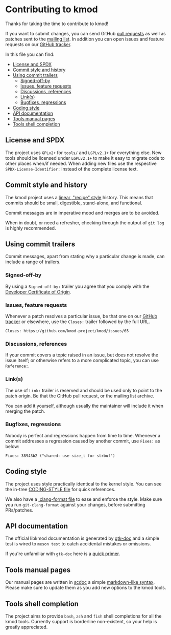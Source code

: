 # Contributing to kmod

Thanks for taking the time to contribute to kmod!

If you want to submit changes, you can send GitHub [pull requests] as well as
patches sent to the [mailing list]. In addition you can open issues and feature
requests on our [GitHub tracker].

In this file you can find:
  * [License and SPDX](#license-and-spdx)
  * [Commit style and history](#commit-style-and-history)
  * [Using commit trailers](#using-commit-trailers)
    + [Signed-off-by](#signed-off-by)
    + [Issues, feature requests](#issues--feature-requests)
    + [Discussions, references](#discussions--references)
    + [Link(s)](#link-s-)
    + [Bugfixes, regressions](#bugfixes--regressions)
  * [Coding style](#coding-style)
  * [API documentation](#api-documentation)
  * [Tools manual pages](#tools-manual-pages)
  * [Tools shell completion](#tools-shell-completion)

## License and SPDX

The project uses `GPLv2+` for `tools/` and `LGPLv2.1+` for everything else.
New tools should be licensed under `LGPLv2.1+` to make it easy to migrate code
to other places when/if needed. When adding new files use the respective
`SPDX-License-Identifier:` instead of the complete license text.

## Commit style and history

The kmod project uses a [linear, "recipe" style] history. This means that
commits should be small, digestible, stand-alone, and functional.

Commit messages are in imperative mood and merges are to be avoided.

When in doubt, or need a refresher, checking through the output of `git log` is
highly recommended.

## Using commit trailers

Commit messages, apart from stating why a particular change is made, can include
a range of trailers.

### Signed-off-by

By using a `Signed-off-by:` trailer you agree that you comply with the
[Developer Certificate of Origin](DCO.txt).

### Issues, feature requests

Whenever a patch resolves a particular issue, be that one on our [GitHub
tracker] or elsewhere, use the `Closes:` trailer followed by the full URL.

    Closes: https://github.com/kmod-project/kmod/issues/65

### Discussions, references

If your commit covers a topic raised in an issue, but does not resolve the issue
itself; or otherwise refers to a more complicated topic, you can use
`Reference:`.

### Link(s)

The use of `Link:` trailer is reserved and should be used only to point to the
patch origin. Be that the GitHub pull request, or the mailing list archive.

You can add it yourself, although usually the maintainer will include it when
merging the patch.

### Bugfixes, regressions

Nobody is perfect and regressions happen from time to time. Whenever a commit
addresses a regression caused by another commit, use `Fixes:` as below:

    Fixes: 38943b2 ("shared: use size_t for strbuf")

## Coding style

The project uses style practically identical to the kernel style. You can see
the in-tree [CODING-STYLE file](CODING-STYLE) for quick references.

We also have a [.clang-format file](.clang-format) to ease and enforce the
style. Make sure you run `git-clang-format` against your changes, before
submitting PRs/patches.

## API documentation

The official libkmod documentation is generated by [gtk-doc] and a simple test
is wired to `meson test` to catch accidental mistakes or omissions.

If you're unfamiliar with `gtk-doc` here is a [quick primer].

## Tools manual pages

Our manual pages are written in [scdoc] a simple [markdown-like syntax]. Please
make sure to update them as you add new options to the kmod tools.

## Tools shell completion

The project aims to provide `bash`, `zsh` and `fish` shell completions for all
the kmod tools. Currently support is borderline non-existent, so your help is
greatly appreciated.

[pull requests]: https://github.com/kmod-project/kmod/pull/
[mailing list]: mailto:linux-modules@vger.kernel.org
[GitHub tracker]: https://github.com/kmod-project/kmod/issues/
[linear, "recipe" style]: https://www.bitsnbites.eu/git-history-work-log-vs-recipe/
[gtk-doc]: https://gitlab.gnome.org/GNOME/gtk-doc
[quick primer]: https://gi.readthedocs.io/en/latest/annotations/gtkdoc.html
[scdoc]: https://sr.ht/~sircmpwn/scdoc/
[markdown-like syntax]: https://man.archlinux.org/man/scdoc.5.en

